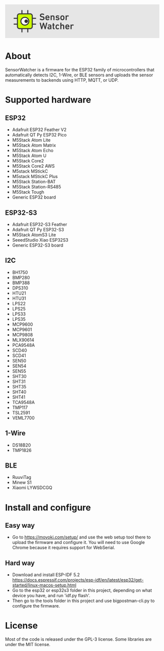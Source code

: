 ![SensorWatcher Logo](logo.png?raw=True)

# About

SensorWatcher is a firmware for the ESP32 family of microcontrollers that automatically detects I2C, 1-Wire, or BLE sensors and uploads the sensor measurements to backends using HTTP, MQTT, or UDP.


# Supported hardware

## ESP32

- Adafruit ESP32 Feather V2
- Adafruit QT Py ESP32 Pico
- M5Stack Atom Lite
- M5Stack Atom Matrix
- M5Stack Atom Echo
- M5Stack Atom U
- M5Stack Core2
- M5Stack Core2 AWS
- M5stack MStickC
- M5stack MStickC Plus
- M5Stack Station-BAT
- M5Stack Station-RS485
- M5Stack Tough
- Generic ESP32 board

## ESP32-S3

- Adafruit ESP32-S3 Feather
- Adafruit QT Py ESP32-S3
- M5Stack AtomS3 Lite
- SeeedStudio Xiao ESP32S3
- Generic ESP32-S3 board

## I2C

- BH1750
- BMP280
- BMP388
- DPS310
- HTU21
- HTU31
- LPS22
- LPS25
- LPS33
- LPS35
- MCP9600
- MCP9601
- MCP9808
- MLX90614
- PCA9548A
- SCD40
- SCD41
- SEN50
- SEN54
- SEN55
- SHT30
- SHT31
- SHT35
- SHT40
- SHT41
- TCA9548A
- TMP117
- TSL2591
- VEML7700

## 1-Wire

- DS18B20
- TMP1826

## BLE

- RuuviTag
- Minew S1
- Xiaomi LYWSDCGQ


# Install and configure

## Easy way

- Go to https://movoki.com/setup/ and use the web setup tool there to upload the firmware and configure it. You will need to use Google Chrome because it requires support for WebSerial.

## Hard way

- Download and install ESP-IDF 5.2 https://docs.espressif.com/projects/esp-idf/en/latest/esp32/get-started/linux-macos-setup.html
- Go to the esp32 or esp32s3 folder in this project, depending on what device you have, and run 'idf.py flash'.
- Then go to the tools folder in this project and use bigpostman-cli.py to configure the firmware.


# License

Most of the code is released under the GPL-3 license. Some libraries are under the MIT license.
